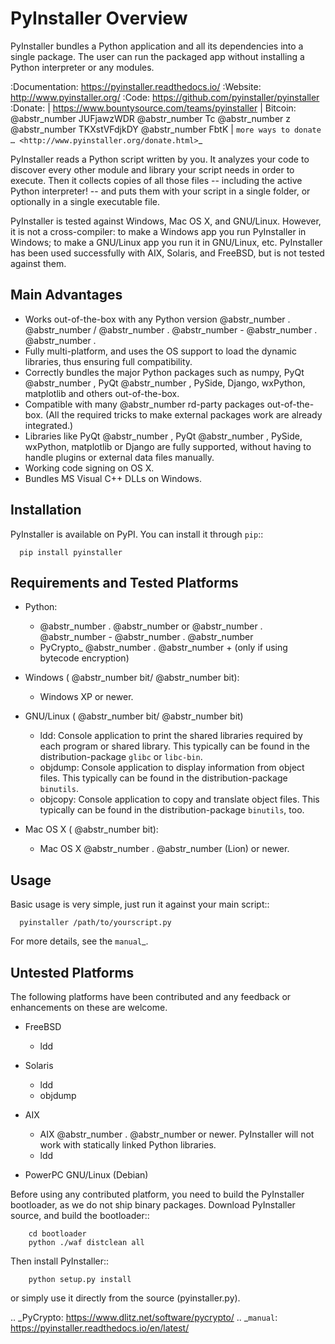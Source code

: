 # PyInstaller Overview

PyInstaller bundles a Python application and all its dependencies into a single package. The user can run the packaged app without installing a Python interpreter or any modules.

:Documentation: https://pyinstaller.readthedocs.io/ :Website: http://www.pyinstaller.org/ :Code: https://github.com/pyinstaller/pyinstaller :Donate: | https://www.bountysource.com/teams/pyinstaller | Bitcoin: @abstr_number JUFjawzWDR @abstr_number Tc @abstr_number z @abstr_number TKXstVFdjkDY @abstr_number FbtK | `more ways to donate … <http://www.pyinstaller.org/donate.html>`_

PyInstaller reads a Python script written by you. It analyzes your code to discover every other module and library your script needs in order to execute. Then it collects copies of all those files -- including the active Python interpreter! -- and puts them with your script in a single folder, or optionally in a single executable file.

PyInstaller is tested against Windows, Mac OS X, and GNU/Linux. However, it is not a cross-compiler: to make a Windows app you run PyInstaller in Windows; to make a GNU/Linux app you run it in GNU/Linux, etc. PyInstaller has been used successfully with AIX, Solaris, and FreeBSD, but is not tested against them.

## Main Advantages

  * Works out-of-the-box with any Python version @abstr_number . @abstr_number / @abstr_number . @abstr_number - @abstr_number . @abstr_number .
  * Fully multi-platform, and uses the OS support to load the dynamic libraries, thus ensuring full compatibility.
  * Correctly bundles the major Python packages such as numpy, PyQt @abstr_number , PyQt @abstr_number , PySide, Django, wxPython, matplotlib and others out-of-the-box.
  * Compatible with many @abstr_number rd-party packages out-of-the-box. (All the required tricks to make external packages work are already integrated.)
  * Libraries like PyQt @abstr_number , PyQt @abstr_number , PySide, wxPython, matplotlib or Django are fully supported, without having to handle plugins or external data files manually.
  * Working code signing on OS X.
  * Bundles MS Visual C++ DLLs on Windows.



## Installation

PyInstaller is available on PyPI. You can install it through `pip`::
    
    
      pip install pyinstaller
    

## Requirements and Tested Platforms

  * Python: 

    * @abstr_number . @abstr_number or @abstr_number . @abstr_number - @abstr_number . @abstr_number 
    * PyCrypto_ @abstr_number . @abstr_number + (only if using bytecode encryption)
  * Windows ( @abstr_number bit/ @abstr_number bit):

    * Windows XP or newer.
  * GNU/Linux ( @abstr_number bit/ @abstr_number bit)

    * ldd: Console application to print the shared libraries required by each program or shared library. This typically can be found in the distribution-package `glibc` or `libc-bin`.
    * objdump: Console application to display information from object files. This typically can be found in the distribution-package `binutils`.
    * objcopy: Console application to copy and translate object files. This typically can be found in the distribution-package `binutils`, too.
  * Mac OS X ( @abstr_number bit):

    * Mac OS X @abstr_number . @abstr_number (Lion) or newer.



## Usage

Basic usage is very simple, just run it against your main script::
    
    
      pyinstaller /path/to/yourscript.py
    

For more details, see the `manual`_.

## Untested Platforms

The following platforms have been contributed and any feedback or enhancements on these are welcome.

  * FreeBSD

    * ldd
  * Solaris

    * ldd
    * objdump
  * AIX

    * AIX @abstr_number . @abstr_number or newer. PyInstaller will not work with statically linked Python libraries.
    * ldd
  * PowerPC GNU/Linux (Debian)




Before using any contributed platform, you need to build the PyInstaller bootloader, as we do not ship binary packages. Download PyInstaller source, and build the bootloader::
    
    
        cd bootloader
        python ./waf distclean all
    

Then install PyInstaller::
    
    
        python setup.py install
    

or simply use it directly from the source (pyinstaller.py).

.. _PyCrypto: https://www.dlitz.net/software/pycrypto/ .. _`manual`: https://pyinstaller.readthedocs.io/en/latest/
